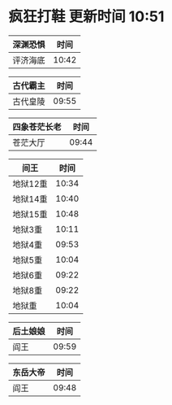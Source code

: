 # 疯狂打鞋 更新时间 10:51

| 深渊恐惧   | 时间    |
|--------|-------|
| 评济海底 | 10:42 |

| 古代霸主   | 时间    |
|--------|-------|
| 古代皇陵 | 09:55 |

| 四象苍茫长老   | 时间    |
|--------|-------|
| 苍茫大厅 | 09:44 |

| 间王   | 时间    |
|--------|-------|
| 地狱12重 | 10:34 |
| 地狱14重 | 10:40 |
| 地狱15重 | 10:48 |
| 地狱3重 | 10:11 |
| 地狱4重 | 09:53 |
| 地狱5重 | 10:04 |
| 地狱6重 | 09:22 |
| 地狱8重 | 09:22 |
| 地狱重 | 10:04 |

| 后土娘娘   | 时间    |
|--------|-------|
| 阎王 | 09:59 |

| 东岳大帝   | 时间    |
|--------|-------|
| 阎王 | 09:48 |